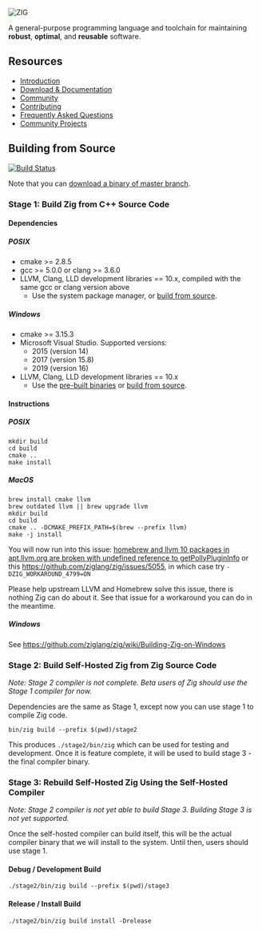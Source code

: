 ![ZIG](https://ziglang.org/zig-logo.svg)

A general-purpose programming language and toolchain for maintaining
**robust**, **optimal**, and **reusable** software.

## Resources

 * [Introduction](https://ziglang.org/#Introduction)
 * [Download & Documentation](https://ziglang.org/download)
 * [Community](https://github.com/ziglang/zig/wiki/Community)
 * [Contributing](https://github.com/ziglang/zig/blob/master/CONTRIBUTING.md)
 * [Frequently Asked Questions](https://github.com/ziglang/zig/wiki/FAQ)
 * [Community Projects](https://github.com/ziglang/zig/wiki/Community-Projects)

## Building from Source

[![Build Status](https://dev.azure.com/ziglang/zig/_apis/build/status/ziglang.zig?branchName=master)](https://dev.azure.com/ziglang/zig/_build/latest?definitionId=1&branchName=master)

Note that you can
[download a binary of master branch](https://ziglang.org/download/#release-master).

### Stage 1: Build Zig from C++ Source Code

#### Dependencies

##### POSIX

 * cmake >= 2.8.5
 * gcc >= 5.0.0 or clang >= 3.6.0
 * LLVM, Clang, LLD development libraries == 10.x, compiled with the same gcc or clang version above
   - Use the system package manager, or [build from source](https://github.com/ziglang/zig/wiki/How-to-build-LLVM,-libclang,-and-liblld-from-source#posix).

##### Windows

 * cmake >= 3.15.3
 * Microsoft Visual Studio. Supported versions:
   - 2015 (version 14)
   - 2017 (version 15.8)
   - 2019 (version 16)
 * LLVM, Clang, LLD development libraries == 10.x
   - Use the [pre-built binaries](https://github.com/ziglang/zig/wiki/Building-Zig-on-Windows) or [build from source](https://github.com/ziglang/zig/wiki/How-to-build-LLVM,-libclang,-and-liblld-from-source#windows).

#### Instructions

##### POSIX

```
mkdir build
cd build
cmake ..
make install
```

##### MacOS

```
brew install cmake llvm
brew outdated llvm || brew upgrade llvm
mkdir build
cd build
cmake .. -DCMAKE_PREFIX_PATH=$(brew --prefix llvm)
make -j install
```

You will now run into this issue:
[homebrew and llvm 10 packages in apt.llvm.org are broken with undefined reference to getPollyPluginInfo](https://github.com/ziglang/zig/issues/4799)
or this https://github.com/ziglang/zig/issues/5055, in which case try `-DZIG_WORKAROUND_4799=ON`


Please help upstream LLVM and Homebrew solve this issue, there is nothing Zig
can do about it. See that issue for a workaround you can do in the meantime.

##### Windows

See https://github.com/ziglang/zig/wiki/Building-Zig-on-Windows

### Stage 2: Build Self-Hosted Zig from Zig Source Code

*Note: Stage 2 compiler is not complete. Beta users of Zig should use the
Stage 1 compiler for now.*

Dependencies are the same as Stage 1, except now you can use stage 1 to compile
Zig code.

```
bin/zig build --prefix $(pwd)/stage2
```

This produces `./stage2/bin/zig` which can be used for testing and development.
Once it is feature complete, it will be used to build stage 3 - the final compiler
binary.

### Stage 3: Rebuild Self-Hosted Zig Using the Self-Hosted Compiler

*Note: Stage 2 compiler is not yet able to build Stage 3. Building Stage 3 is
not yet supported.*

Once the self-hosted compiler can build itself, this will be the actual
compiler binary that we will install to the system. Until then, users should
use stage 1.

#### Debug / Development Build

```
./stage2/bin/zig build --prefix $(pwd)/stage3
```

#### Release / Install Build

```
./stage2/bin/zig build install -Drelease
```

